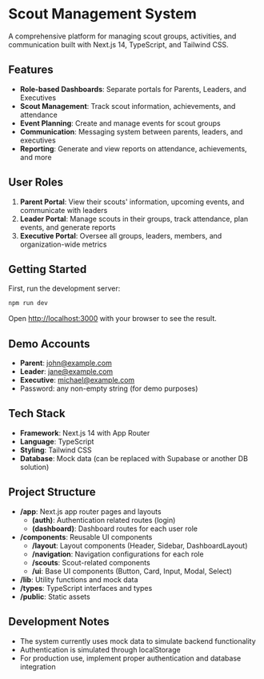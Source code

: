 # Scout Management System

A comprehensive platform for managing scout groups, activities, and communication built with Next.js 14, TypeScript, and Tailwind CSS.

## Features

- **Role-based Dashboards**: Separate portals for Parents, Leaders, and Executives
- **Scout Management**: Track scout information, achievements, and attendance
- **Event Planning**: Create and manage events for scout groups
- **Communication**: Messaging system between parents, leaders, and executives
- **Reporting**: Generate and view reports on attendance, achievements, and more

## User Roles

1. **Parent Portal**: View their scouts' information, upcoming events, and communicate with leaders
2. **Leader Portal**: Manage scouts in their groups, track attendance, plan events, and generate reports
3. **Executive Portal**: Oversee all groups, leaders, members, and organization-wide metrics

## Getting Started

First, run the development server:

```bash
npm run dev
```

Open [http://localhost:3000](http://localhost:3000) with your browser to see the result.

## Demo Accounts

- **Parent**: john@example.com
- **Leader**: jane@example.com
- **Executive**: michael@example.com
- Password: any non-empty string (for demo purposes)

## Tech Stack

- **Framework**: Next.js 14 with App Router
- **Language**: TypeScript
- **Styling**: Tailwind CSS
- **Database**: Mock data (can be replaced with Supabase or another DB solution)

## Project Structure

- **/app**: Next.js app router pages and layouts
  - **(auth)**: Authentication related routes (login)
  - **(dashboard)**: Dashboard routes for each user role
- **/components**: Reusable UI components
  - **/layout**: Layout components (Header, Sidebar, DashboardLayout)
  - **/navigation**: Navigation configurations for each role
  - **/scouts**: Scout-related components
  - **/ui**: Base UI components (Button, Card, Input, Modal, Select)
- **/lib**: Utility functions and mock data
- **/types**: TypeScript interfaces and types
- **/public**: Static assets

## Development Notes

- The system currently uses mock data to simulate backend functionality
- Authentication is simulated through localStorage
- For production use, implement proper authentication and database integration
